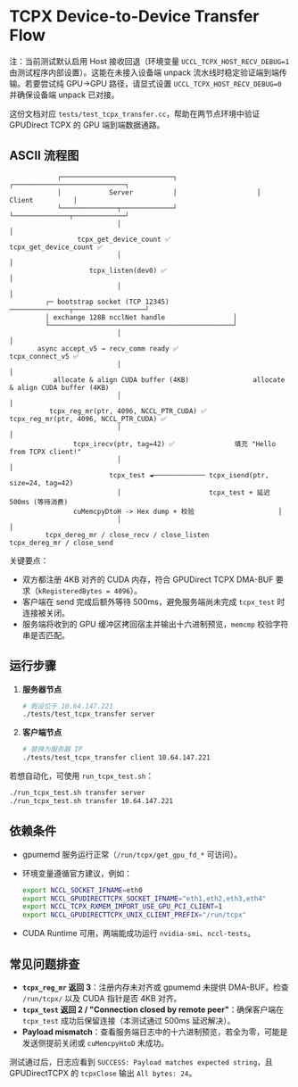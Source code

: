 # TCPX Device-to-Device Transfer Flow

注：当前测试默认启用 Host 接收回退（环境变量 `UCCL_TCPX_HOST_RECV_DEBUG=1` 由测试程序内部设置）。这能在未接入设备端 unpack 流水线时稳定验证端到端传输。若要尝试纯 GPU→GPU 路径，请显式设置 `UCCL_TCPX_HOST_RECV_DEBUG=0` 并确保设备端 unpack 已对接。

这份文档对应 `tests/test_tcpx_transfer.cc`，帮助在两节点环境中验证 GPUDirect TCPX 的 GPU 端到端数据通路。

## ASCII 流程图

```
            ┌────────────────────────────┐                    ┌────────────────────────────┐
            │            Server          │                    │            Client          │
            └──────────────┬─────────────┘                    └──────────────┬─────────────┘
                           │                                               │
                 tcpx_get_device_count ✅                         tcpx_get_device_count ✅
                           │                                               │
                    tcpx_listen(dev0) ✅                                   │
                           │                                               │
         ┌─ bootstrap socket (TCP 12345) ───────────────┬──────────────────┘
         │ exchange 128B ncclNet handle                 │
         └──────────────────────────────────────────────┘
                           │                                               │
       async accept_v5 → recv_comm ready ✅                      tcpx_connect_v5 ✅
                           │                                               │
           allocate & align CUDA buffer (4KB)                allocate & align CUDA buffer (4KB)
                           │                                               │
          tcpx_reg_mr(ptr, 4096, NCCL_PTR_CUDA) ✅        tcpx_reg_mr(ptr, 4096, NCCL_PTR_CUDA) ✅
                           │                                               │
                tcpx_irecv(ptr, tag=42) ✅               填充 "Hello from TCPX client!"
                           │                                               │
                         tcpx_test ◄───────────── tcpx_isend(ptr, size=24, tag=42)
                           │                      tcpx_test + 延迟 500ms (等待消费)
                cuMemcpyDtoH -> Hex dump + 校验                     │
                           │                                               │
         tcpx_dereg_mr / close_recv / close_listen        tcpx_dereg_mr / close_send
```

关键要点：
* 双方都注册 4KB 对齐的 CUDA 内存，符合 GPUDirect TCPX DMA-BUF 要求（`kRegisteredBytes = 4096`）。
* 客户端在 send 完成后额外等待 500ms，避免服务端尚未完成 `tcpx_test` 时连接被关闭。
* 服务端将收到的 GPU 缓冲区拷回宿主并输出十六进制预览，`memcmp` 校验字符串是否匹配。

## 运行步骤

1. **服务器节点**

   ```bash
   # 假设位于 10.64.147.221
   ./tests/test_tcpx_transfer server
   ```

2. **客户端节点**

   ```bash
   # 替换为服务器 IP
   ./tests/test_tcpx_transfer client 10.64.147.221
   ```

若想自动化，可使用 `run_tcpx_test.sh`：

```bash
./run_tcpx_test.sh transfer server
./run_tcpx_test.sh transfer 10.64.147.221
```

## 依赖条件

- gpumemd 服务运行正常（`/run/tcpx/get_gpu_fd_*` 可访问）。
- 环境变量遵循官方建议，例如：

  ```bash
  export NCCL_SOCKET_IFNAME=eth0
  export NCCL_GPUDIRECTTCPX_SOCKET_IFNAME="eth1,eth2,eth3,eth4"
  export NCCL_TCPX_RXMEM_IMPORT_USE_GPU_PCI_CLIENT=1
  export NCCL_GPUDIRECTTCPX_UNIX_CLIENT_PREFIX="/run/tcpx"
  ```

- CUDA Runtime 可用，两端能成功运行 `nvidia-smi`、`nccl-tests`。

## 常见问题排查

- **`tcpx_reg_mr` 返回 3**：注册内存未对齐或 gpumemd 未提供 DMA-BUF。检查 `/run/tcpx/` 以及 CUDA 指针是否 4KB 对齐。
- **`tcpx_test` 返回 2 / "Connection closed by remote peer"**：确保客户端在 `tcpx_test` 成功后保留连接（本测试通过 500ms 延迟解决）。
- **Payload mismatch**：查看服务端日志中的十六进制预览，若全为零，可能是发送侧提前关闭或 `cuMemcpyHtoD` 未成功。

测试通过后，日志应看到 `SUCCESS: Payload matches expected string`，且 GPUDirectTCPX 的 `tcpxClose` 输出 `All bytes: 24`。
